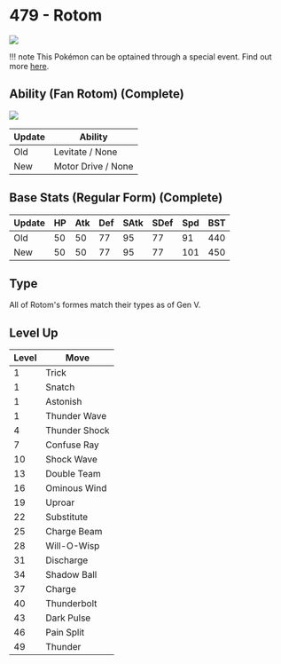 # 479 - Rotom
![][479]

!!! note
    This Pokémon can be optained through a special event. Find out more [here](../../../special_events/#rotom).

## Ability (Fan Rotom) (Complete)

![][479-fan]

Update | Ability
---    | ---
Old    | Levitate / None
New    | Motor Drive / None

## Base Stats (Regular Form) (Complete)

Update | HP | Atk | Def | SAtk | SDef |  Spd | BST
---    | ---| --- | --- | ---  | ---  | ---  | ---
Old    | 50 |  50 |  77 |  95  |  77  |  91  |  440
New    | 50 |  50 |  77 |  95  |  77  | 101  |  450

## Type

All of Rotom's formes match their types as of Gen V.

## Level Up

Level | Move
---   | ---
  1   | Trick
  1   | Snatch
  1   | Astonish
  1   | Thunder Wave
  4   | Thunder Shock
  7   | Confuse Ray
 10   | Shock Wave
 13   | Double Team
 16   | Ominous Wind
 19   | Uproar
 22   | Substitute
 25   | Charge Beam
 28   | Will-O-Wisp
 31   | Discharge
 34   | Shadow Ball
 37   | Charge
 40   | Thunderbolt
 43   | Dark Pulse
 46   | Pain Split
 49   | Thunder



[479-fan]: ../img/pokemon/479-fan.png
[479]: ../img/pokemon/479.png
